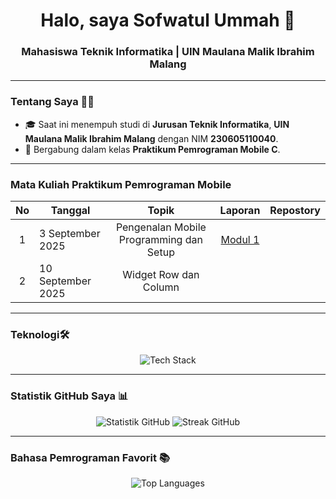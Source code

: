<h1 align="center">Halo, saya Sofwatul Ummah 👋</h1>
<h3 align="center">Mahasiswa Teknik Informatika | UIN Maulana Malik Ibrahim Malang</h3>

---

### Tentang Saya 👩‍💻
- 🎓 Saat ini menempuh studi di **Jurusan Teknik Informatika**, **UIN Maulana Malik Ibrahim Malang** dengan NIM **230605110040**.
- 🚀 Bergabung dalam kelas **Praktikum Pemrograman Mobile C**.

---
### Mata Kuliah Praktikum Pemrograman Mobile
| No  | Tanggal  | Topik  | Laporan  | Repostory  |
| :------------: |------------| :------------: | :------------: | :------------: |
|1|3 September 2025|Pengenalan Mobile Programming dan Setup|[Modul 1](https://docs.google.com/document/d/13UBlUcYZB9c7AJH-WQKPM_KrQx_WEZIq2tNixr_n25E/edit?usp=sharing)|   |
|2|10 September 2025|Widget Row dan Column|   |   |


---
### Teknologi🛠️
<p align="center">
  <img src="https://skillicons.dev/icons?i=py,django,js,nodejs,express,ts,mysql,php,html,css,postgres,prisma,redis" alt="Tech Stack" />
</p>

---

### Statistik GitHub Saya 📊
<p align="center">
  <img src="https://github-readme-stats.vercel.app/api?username=Sofwatulu&show_icons=true&theme=tokyonight&hide_rank=true" alt="Statistik GitHub" />
  <img src="https://github-readme-streak-stats.herokuapp.com/?user=Sofwatulu&theme=tokyonight" alt="Streak GitHub" />
</p>

---

### Bahasa Pemrograman Favorit 📚
<p align="center">
  <img src="https://github-readme-stats.vercel.app/api/top-langs/?username=Sofwatulu&layout=compact&theme=tokyonight" alt="Top Languages" />
</p>
